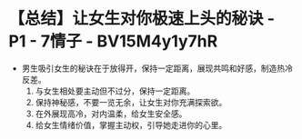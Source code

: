 # 【总结】让女生对你极速上头的秘诀 - P1 - 7情子 - BV15M4y1y7hR

-   男生吸引女生的秘诀在于放得开，保持一定距离，展现共鸣和好感，制造热冷反差。
    1.  与女生相处要主动但不过分，保持一定距离。
    2.  保持神秘感，不要一览无余，让女生对你充满探索欲。
    3.  在外展现高冷，对内温柔，给女生安全感。
    4.  给女生情绪价值，掌握主动权，引导她走进你的心里。